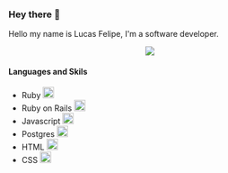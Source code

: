 ### Hey there 👋

Hello my name is Lucas Felipe, I'm a software developer.

<p align="center">
  <img src="https://media.giphy.com/media/citBl9yPwnUOs/giphy.gif" height: "200px" width: "300px" />
</p>

#### Languages and Skils
  * Ruby <img height="20" src="https://cdn.jsdelivr.net/gh/devicons/devicon/icons/ruby/ruby-plain.svg">
  * Ruby on Rails <img height="20" src="https://cdn.jsdelivr.net/gh/devicons/devicon/icons/rails/rails-plain-wordmark.svg">
  * Javascript <img height="20" src="https://cdn.jsdelivr.net/gh/devicons/devicon/icons/javascript/javascript-plain.svg">
  * Postgres <img height="20" src="https://cdn.jsdelivr.net/gh/devicons/devicon/icons/postgresql/postgresql-plain.svg">
  * HTML <img height="20" src="https://cdn.jsdelivr.net/gh/devicons/devicon/icons/html5/html5-plain.svg">
  * CSS <img height="20" src="https://cdn.jsdelivr.net/gh/devicons/devicon/icons/css3/css3-original.svg">
